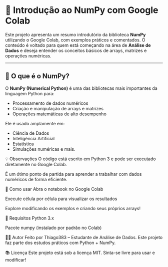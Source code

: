 # 🧠 Introdução ao NumPy com Google Colab

Este projeto apresenta um resumo introdutório da biblioteca **NumPy** utilizando o Google Colab, com exemplos práticos e comentados. O conteúdo é voltado para quem está começando na área de **Análise de Dados** e deseja entender os conceitos básicos de arrays, matrizes e operações numéricas.

---

## 📌 O que é o NumPy?

O **NumPy (Numerical Python)** é uma das bibliotecas mais importantes da linguagem Python para:

- Processamento de dados numéricos
- Criação e manipulação de arrays e matrizes
- Operações matemáticas de alto desempenho

Ele é usado amplamente em:

- Ciência de Dados
- Inteligência Artificial
- Estatística
- Simulações numéricas e mais.

💡 Observações
O código está escrito em Python 3 e pode ser executado diretamente no Google Colab.

É um ótimo ponto de partida para aprender a trabalhar com dados numéricos de forma eficiente.

📂 Como usar
Abra o notebook no Google Colab

Execute célula por célula para visualizar os resultados

Explore modificando os exemplos e criando seus próprios arrays!

🚀 Requisitos
Python 3.x

Pacote numpy (instalado por padrão no Colab)

🧑‍💻 Autor
Feito por Thiago383 – Estudante de Análise de Dados.
Este projeto faz parte dos estudos práticos com Python + NumPy.

📚 Licença
Este projeto está sob a licença MIT.
Sinta-se livre para usar e modificar!

